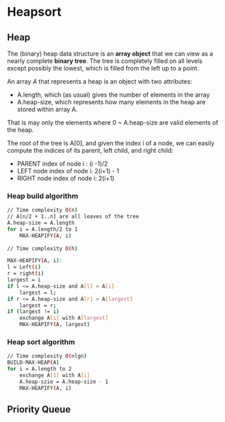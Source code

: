 # Heapsort

## Heap

The \(binary\) heap data structure is an **array object** that we can view as a nearly complete **binary tree**. The tree is completely filled on all levels except possibly the lowest, which is filled from the left up to a point.

An array _A_ that represents a heap is an object with two attributes:

* A.length, which \(as usual\) gives the number of elements in the array
* A.heap-size, which represents how many elements in the heap are stored within array A.

That is may only the elements where 0 ~ A.heap-size are valid elements of the heap.

The root of the tree is A\[0\], and given the index i of a node, we can easily compute the indices of its parent, left child, and right child:

* PARENT index of node i : \(i -1\)/2
* LEFT node index of node i: 2\(i+1\) - 1
* RIGHT node index of node i: 2\(i+1\)

### Heap build algorithm

```bash
// Time complexity O(n)
// A[n/2 + 1..n] are all leaves of the tree
A.heap-size = A.length
for i = A.length/2 to 1
    MAX-HEAPIFY(A, i)
    
// Time complexity O(h)    

MAX-HEAPIFY(A, i):
l = Left(i)
r = right(i)
largest = i
if l <= A.heap-size and A[l] > A[i]
    largest = l;
if r <= A.heap-size and A[r] > A[largest]
    largest = r;
if (largest != i)
    exchange A[i] with A[largest]
    MAX-HEAPIFY(A, largest) 
```

### Heap sort algorithm

```bash
// Time complexity O(nlgn)
BUILD-MAX-HEAP(A)
for i = A.length to 2
    exchange A[1] with A[i]
    A.heap-szie = A.heap-size - 1
    MAX-HEAPIFY(A, i)
```

## Priority Queue




